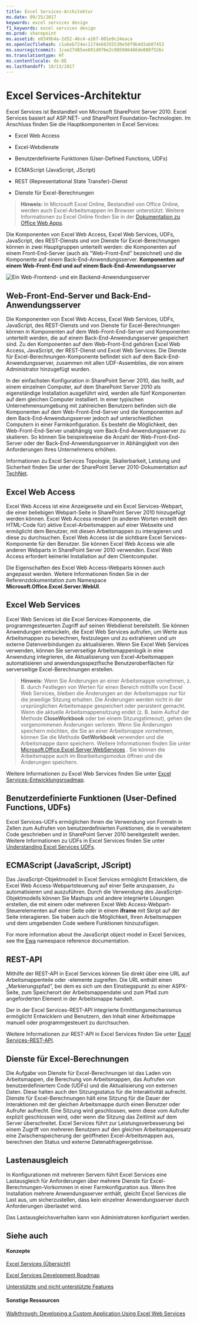 ```yaml
---
title: Excel Services-Architektur
ms.date: 09/25/2017
keywords: excel services design
f1_keywords: excel services design
ms.prod: sharepoint
ms.assetid: e0349b4a-2d52-46c4-a167-801e9c24eaca
ms.openlocfilehash: c1abeb724ec1174e66355530e58f9b4d3ab07453
ms.sourcegitcommit: 1cae27d85ee691d976e2c085986466de088f526c
ms.translationtype: HT
ms.contentlocale: de-DE
ms.lasthandoff: 10/13/2017
---
```

# <a name="excel-services-architecture"></a>Excel Services-Architektur

Excel Services ist Bestandteil von Microsoft SharePoint Server 2010. Excel Services basiert auf ASP.NET- und SharePoint Foundation-Technologien. Im Anschluss finden Sie die Hauptkomponenten in Excel Services:
  
    
    


- Excel Web Access
    
  
- Excel-Webdienste
    
  
- Benutzerdefinierte Funktionen (User-Defined Functions, UDFs)
    
  
- ECMAScript (JavaScript, JScript)
    
  
- REST (Representational State Transfer)-Dienst
    
  
- Dienste für Excel-Berechnungen
    
  

> **Hinweis:** In Microsoft Excel Online, Bestandteil von Office Online, werden auch Excel-Arbeitsmappen im Browser unterstützt. Weitere Informationen zu Excel Online finden Sie in der [Dokumentation zu Office Web Apps](https://technet.microsoft.com/en-us/library/ee855124.aspx). 
  
    
    

Die Komponenten von Excel Web Access, Excel Web Services, UDFs, JavaScript, des REST-Diensts und von Dienste für Excel-Berechnungen können in zwei Hauptgruppen unterteilt werden: die Komponenten auf einem Front-End-Server (auch als "Web-Front-End" bezeichnet) und die Komponente auf einem Back-End-Anwendungsserver. **Komponenten auf einem Web-Front-End und auf einem Back-End-Anwendungsserver**

  
    
    

  
    
    
![Ein Web-Frontend- und ein Backend-Anwendungsserver](../images/ed480e23-e0e8-4896-93b1-98a94f50b9a0.gif)
  
    
    

  
    
    

  
    
    

## <a name="web-front-end-servers-and-back-end-application-servers"></a>Web-Front-End-Server und Back-End-Anwendungsserver

Die Komponenten von Excel Web Access, Excel Web Services, UDFs, JavaScript, des REST-Diensts und von Dienste für Excel-Berechnungen können in Komponenten auf dem Web-Front-End-Server und Komponenten unterteilt werden, die auf einem Back-End-Anwendungsserver gespeichert sind. Zu den Komponenten auf dem Web-Front-End gehören Excel Web Access, JavaScript, der REST-Dienst und Excel Web Services. Die Dienste für Excel-Berechnungen-Komponente befindet sich auf dem Back-End-Anwendungsserver, zusammen mit allen UDF-Assemblies, die von einem Administrator hinzugefügt wurden.
  
    
    
In der einfachsten Konfiguration in SharePoint Server 2010, das heißt, auf einem einzelnen Computer, auf dem SharePoint Server 2010 als eigenständige Installation ausgeführt wird, werden alle fünf Komponenten auf dem gleichen Computer installiert. In einer typischen Unternehmensumgebung mit zahlreichen Benutzern befinden sich die Komponenten auf dem Web-Front-End-Server und die Komponenten auf dem Back-End-Anwendungsserver jedoch auf unterschiedlichen Computern in einer Farmkonfiguration. Es besteht die Möglichkeit, den Web-Front-End-Server unabhängig vom Back-End-Anwendungsserver zu skalieren. So können Sie beispielsweise die Anzahl der Web-Front-End-Server oder der Back-End-Anwendungsserver in Abhängigkeit von den Anforderungen Ihres Unternehmens erhöhen.
  
    
    
Informationen zu Excel Services Topologie, Skalierbarkeit, Leistung und Sicherheit finden Sie unter der SharePoint Server 2010-Dokumentation auf  [TechNet](http://technet.microsoft.com/en-us/library/cc303422%28office.14%29.aspx). 
  
    
    

## <a name="excel-web-access"></a>Excel Web Access

Excel Web Access ist eine Anzeigeseite und ein Excel Services-Webpart, die einer beliebigen Webpart-Seite in SharePoint Server 2010 hinzugefügt werden können. Excel Web Access rendert (in anderen Worten erstellt den HTML-Code für) aktive Excel-Arbeitsmappen auf einer Webseite und ermöglicht dem Benutzer, mit diesen Arbeitsmappen zu interagieren und diese zu durchsuchen. Excel Web Access ist die sichtbare Excel Services-Komponente für den Benutzer. Sie können Excel Web Access wie alle anderen Webparts in SharePoint Server 2010 verwenden. Excel Web Access erfordert keinerlei Installation auf dem Clientcomputer.
  
    
    
Die Eigenschaften des Excel Web Access-Webparts können auch angepasst werden. Weitere Informationen finden Sie in der Referenzdokumentation zum Namespace **Microsoft.Office.Excel.Server.WebUI**.
  
    
    

## <a name="excel-web-services"></a>Excel Web Services

Excel Web Services ist die Excel Services-Komponente, die programmgesteuerten Zugriff auf seinen Webdienst bereitstellt. Sie können Anwendungen entwickeln, die Excel Web Services aufrufen, um Werte aus Arbeitsmappen zu berechnen, festzulegen und zu extrahieren und um externe Datenverbindungen zu aktualisieren. Wenn Sie Excel Web Services verwenden, können Sie serverseitige Arbeitsmappenlogik in eine Anwendung integrieren, die Aktualisierung von Excel-Arbeitsmappen automatisieren und anwendungsspezifische Benutzeroberflächen für serverseitige Excel-Berechnungen erstellen. 
  
    
    

> **Hinweis:** Wenn Sie Änderungen an einer Arbeitsmappe vornehmen, z. B. durch Festlegen von Werten für einen Bereich mithilfe von Excel Web Services, bleiben die Änderungen an der Arbeitsmappe nur für die jeweilige Sitzung erhalten. Die Änderungen werden nicht in der ursprünglichen Arbeitsmappe gespeichert oder persistent gemacht. Wenn die aktuelle Arbeitsmappensitzung endet (z. B. beim Aufruf der Methode **CloseWorkbook** oder bei einem Sitzungstimeout), gehen die vorgenommenen Änderungen verloren. Wenn Sie Änderungen speichern möchten, die Sie an einer Arbeitsmappe vornehmen, können Sie die Methode **GetWorkbook** verwenden und die Arbeitsmappe dann speichern. Weitere Informationen finden Sie unter [Microsoft.Office.Excel.Server.WebServices](https://msdn.microsoft.com/library/Microsoft.Office.Excel.Server.WebServices.aspx) . Sie können die Arbeitsmappe auch im Bearbeitungsmodus öffnen und die Änderungen speichern.
  
    
    

Weitere Informationen zu Excel Web Services finden Sie unter [Excel Services-Entwicklungsroadmap](excel-services-development-roadmap.md).
  
    
    

## <a name="user-defined-functions-udfs"></a>Benutzerdefinierte Funktionen (User-Defined Functions, UDFs)

Excel Services-UDFs ermöglichen Ihnen die Verwendung von Formeln in Zellen zum Aufrufen von benutzerdefinierten Funktionen, die in verwaltetem Code geschrieben und in SharePoint Server 2010 bereitgestellt werden. Weitere Informationen zu UDFs in Excel Services finden Sie unter  [Understanding Excel Services UDFs](understanding-excel-services-udfs.md).
  
    
    

## <a name="ecmascript-javascript-jscript"></a>ECMAScript (JavaScript, JScript)

Das JavaScript-Objektmodell in Excel Services ermöglicht Entwicklern, die Excel Web Access-Webpartsteuerung auf einer Seite anzupassen, zu automatisieren und auszuführen. Durch die Verwendung des JavaScript-Objektmodells können Sie Mashups und andere integrierte Lösungen erstellen, die mit einem oder mehreren Excel Web Access-Webpart-Steuerelementen auf einer Seite oder in einem **iframe** mit Skript auf der Seite interagieren. Sie haben auch die Möglichkeit, Ihren Arbeitsmappen und dem umgebenden Code weitere Funktionen hinzuzufügen.
  
    
    
For more information about the JavaScript object model in Excel Services, see the  [Ewa](http://msdn.microsoft.com/library/6fe73191-3213-b986-1ad6-2c3b918a2241%28Office.15%29.aspx) namespace reference documentation.
  
    
    

## <a name="rest-api"></a>REST-API

Mithilfe der REST-API in Excel Services können Sie direkt über eine URL auf Arbeitsmappenteile oder -elemente zugreifen. Die URL enthält einen „Markierungspfad“, bei dem es sich um den Einstiegspunkt zu einer ASPX-Seite, zum Speicherort der Arbeitsmappendatei und zum Pfad zum angeforderten Element in der Arbeitsmappe handelt. 
  
    
    
Der in der Excel Services-REST-API integrierte Ermittlungsmechanismus ermöglicht Entwicklern und Benutzern, den Inhalt einer Arbeitsmappe manuell oder programmgesteuert zu durchsuchen. 
  
    
    
Weitere Informationen zur REST-API in Excel Services finden Sie unter  [Excel Services-REST-API](excel-services-rest-api.md). 
  
    
    

## <a name="excel-calculation-services"></a>Dienste für Excel-Berechnungen

Die Aufgabe von Dienste für Excel-Berechnungen ist das Laden von Arbeitsmappen, die Berechung von Arbeitsmappen, das Aufrufen von benutzerdefiniertem Code (UDFs) und die Aktualisierung von externen Daten. Diese halten auch den Sitzungsstatus für die Interaktivität aufrecht. Dienste für Excel-Berechnungen hält eine Sitzung für die Dauer der Interaktionen mit der gleichen Arbeitsmappe durch einen Benutzer oder Aufrufer aufrecht. Eine Sitzung wird geschlossen, wenn diese vom Aufrufer explizit geschlossen wird, oder wenn die Sitzung das Zeitlimit auf dem Server überschreitet. Excel Services führt zur Leistungsverbesserung bei einem Zugriff von mehreren Benutzern auf den gleichen Arbeitsmappensatz eine Zwischenspeicherung der geöffneten Excel-Arbeitsmappen aus, berechnen den Status und externe Datenabfrageergebnisse.
  
    
    

## <a name="load-balancing"></a>Lastenausgleich

In Konfigurationen mit mehreren Servern führt Excel Services eine Lastausgleich für Anforderungen über mehrere Dienste für Excel-Berechnungen-Vorkommen in einer Farmkonfiguration aus. Wenn Ihre Installation mehrere Anwendungsserver enthält, gleicht Excel Services die Last aus, um sicherzustellen, dass kein einzelner Anwendungsserver durch Anforderungen überlastet wird.
  
    
    
Das Lastausgleichsverhalten kann von Administratoren konfiguriert werden.
  
    
    

## <a name="see-also"></a>Siehe auch


#### <a name="concepts"></a>Konzepte


  
    
    
 [Excel Services (Übersicht)](excel-services-overview.md)
  
    
    
 [Excel Services Development Roadmap](excel-services-development-roadmap.md)
  
    
    
 [Unterstützte und nicht unterstützte Features](supported-and-unsupported-features.md)
#### <a name="other-resources"></a>Sonstige Ressourcen


  
    
    
 [Walkthrough: Developing a Custom Application Using Excel Web Services](walkthrough-developing-a-custom-application-using-excel-web-services.md)
